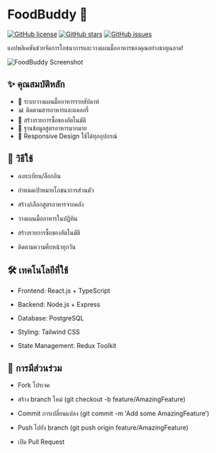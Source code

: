 # FoodBuddy 🍴

[![GitHub license](https://img.shields.io/github/license/JohnEleanor/foodbuddy)](https://github.com/JohnEleanor/foodbuddy/blob/main/LICENSE)
[![GitHub stars](https://img.shields.io/github/stars/JohnEleanor/foodbuddy)](https://github.com/JohnEleanor/foodbuddy/stargazers)
[![GitHub issues](https://img.shields.io/github/issues/JohnEleanor/foodbuddy)](https://github.com/JohnEleanor/foodbuddy/issues)

แอปพลิเคชันช่วยจัดการโภชนาการและวางแผนมื้ออาหารของคุณอย่างชาญฉลาด!

![FoodBuddy Screenshot](screenshot.png) <!-- เปลี่ยนลิงก์รูปภาพตามต้องการ -->

## ✨ คุณสมบัติหลัก
- 📆 ระบบวางแผนมื้ออาหารรายสัปดาห์
- 📊 ติดตามสารอาหารและแคลอรี่
- 🛒 สร้างรายการซื้อของอัตโนมัติ
- 🥗 ฐานข้อมูลสูตรอาหารมากมาย
- 📱 Responsive Design ใช้ได้ทุกอุปกรณ์

## 📖 วิธีใช้
- ลงทะเบียน/ล็อกอิน

- กำหนดเป้าหมายโภชนาการส่วนตัว

- สร้าง/เลือกสูตรอาหารจากคลัง

- วางแผนมื้ออาหารในปฏิทิน

- สร้างรายการซื้อของอัตโนมัติ

- ติดตามความคืบหน้าทุกวัน

## 🛠️ เทคโนโลยีที่ใช้
- Frontend: React.js + TypeScript

- Backend: Node.js + Express

- Database: PostgreSQL

- Styling: Tailwind CSS

- State Management: Redux Toolkit

## 🤝 การมีส่วนร่วม
- Fork โปรเจค

- สร้าง branch ใหม่ (git checkout -b feature/AmazingFeature)

- Commit การเปลี่ยนแปลง (git commit -m 'Add some AmazingFeature')

- Push ไปยัง branch (git push origin feature/AmazingFeature)

- เปิด Pull Request